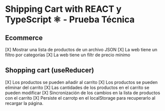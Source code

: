# Shipping Cart with REACT y TypeScript ⚛️ - Prueba Técnica

## Ecommerce

[X] Mostrar una lista de productos de un archivo JSON
[X] La web tiene un filtro por categorías
[X] La web tiene un filtr de precio mínimo

## Shopping cart (useReducer)

[X] Los productos se pueden añadir al carrito
[X] Los productos se pueden eliminar del carrito
[X] Las cantidades de los productos en el carrito se pueden modificar
[X] Sincronización de los cambios en la lista de productos con el carrito
[X] Persiste el carrotp en el localStorage para recuperarlo al recargar la página.
